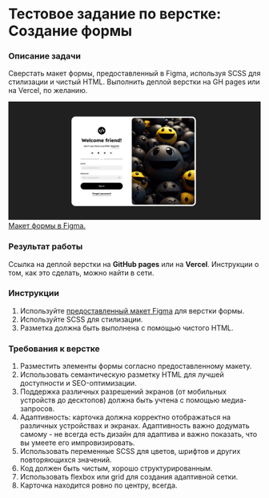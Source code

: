 # Тестовое задание по верстке: Создание формы

### Описание задачи
Сверстать макет формы, предоставленный в Figma, используя SCSS для стилизации и чистый HTML. Выполнить деплой верстки на GH pages или на Vercel, по желанию. 

![alt text](image-6.png)
[Макет формы в Figma.](https://www.figma.com/file/ZvEVdWwZcA5mwfdBxpJ54J/Untitled?type=design&node-id=1%3A5&mode=design&t=8thkKNYgcpxwC2wf-1)

### **Результат работы**
Ссылка на деплой верстки на **GitHub pages** или на **Vercel**. Инструкции о том, как это сделать, можно найти в сети. 

### Инструкции
1. Используйте [предоставленный макет Figma](https://www.figma.com/file/ZvEVdWwZcA5mwfdBxpJ54J/Untitled?type=design&node-id=1%3A5&mode=design&t=8thkKNYgcpxwC2wf-1)
 для верстки формы.
2. Используйте SCSS для стилизации.
3. Разметка должна быть выполнена с помощью чистого HTML.

### Требования к верстке
1. Разместить элементы формы согласно предоставленному макету.
2. Использовать семантическую разметку HTML для лучшей доступности и SEO-оптимизации.
3. Поддержка различных разрешений экранов (от мобильных устройств до десктопов) должна быть учтена с помощью медиа-запросов.
4. Адаптивность: карточка должна корректно отображаться на различных устройствах и экранах. Адаптивность важно додумать самому - не всегда есть дизайн для адаптива и важно показать, что вы умеете его импровизировать.
5. Использовать переменные SCSS для цветов, шрифтов и других повторяющихся значений.
6. Код должен быть чистым, хорошо структурированным.
7. Использовать flexbox или grid для создания адаптивной сетки.
8. Карточка находится ровно по центру, всегда. 
